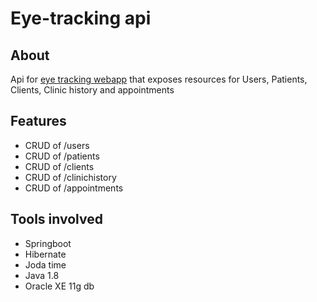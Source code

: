 # Eye-tracking api

## About
Api for [eye tracking webapp](https://github.com/azorzini/eye-tracking-front) that exposes resources for Users, Patients, Clients, Clinic history and appointments

## Features
* CRUD of /users
* CRUD of /patients
* CRUD of /clients
* CRUD of /clinichistory
* CRUD of /appointments

## Tools involved
* Springboot
* Hibernate
* Joda time
* Java 1.8
* Oracle XE 11g db